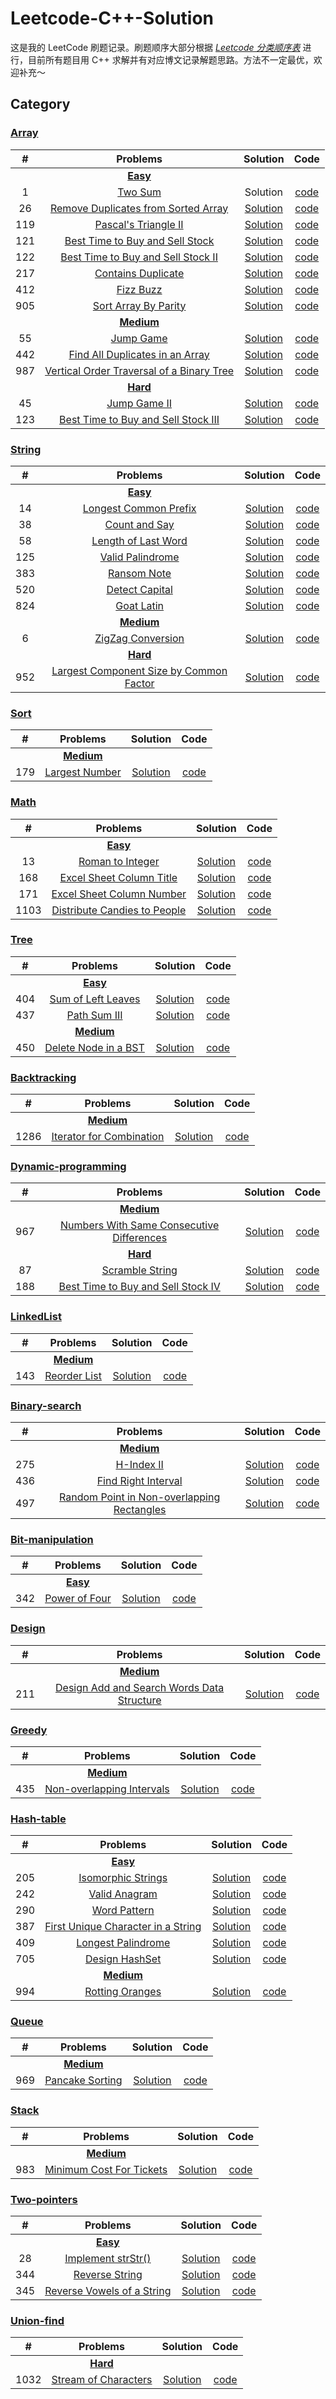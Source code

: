 # Leetcode-C++-Solution

这是我的 LeetCode 刷题记录。刷题顺序大部分根据 [*Leetcode 分类顺序表*](https://cspiration.com/leetcodeClassification) 进行，目前所有题目用 C++ 求解并有对应博文记录解题思路。方法不一定最优，欢迎补充～

## Category

### [Array](https://github.com/XiaotaoGuo/leetcode-record/tree/master/array)

|#|Problems|Solution|Code|
|:---:|:---:|:---:|:---:|
||[**Easy**](https://github.com/XiaotaoGuo/leetcode-record/tree/master/array/easy)|||
|1|[Two Sum](https://leetcode.com/problems/two-sum)|Solution|[code](https://github.com/XiaotaoGuo/leetcode-record/blob/master/array/easy/1.TwoSum.cpp)|
|26|[Remove Duplicates from Sorted Array](https://leetcode.com/problems/remove-duplicates-from-sorted-array)|[Solution](https://xiaotaoguo.com/leetcode-26)|[code](https://github.com/XiaotaoGuo/leetcode-record/blob/master/array/easy/26.RemoveDuplicatesFromSortedArray.cpp)|
|119|[Pascal's Triangle II](https://leetcode.com/problems/pascals-triangle-ii)|[Solution](https://xiaotaoguo.com/leetcode-119)|[code](https://github.com/XiaotaoGuo/leetcode-record/blob/master/array/easy/119.PascalsTriangleIi.cpp)|
|121|[Best Time to Buy and Sell Stock](https://leetcode.com/problems/best-time-to-buy-and-sell-stock)|[Solution](https://xiaotaoguo.com/leetcode-121)|[code](https://github.com/XiaotaoGuo/leetcode-record/blob/master/array/easy/121.BestTimeToBuyAndSellStock.cpp)|
|122|[Best Time to Buy and Sell Stock II](https://leetcode.com/problems/best-time-to-buy-and-sell-stock-ii)|[Solution](https://xiaotaoguo.com/leetcode-122)|[code](https://github.com/XiaotaoGuo/leetcode-record/blob/master/array/easy/122.BestTimeToBuyAndSellStockIi.cpp)|
|217|[Contains Duplicate](https://leetcode.com/problems/contains-duplicate)|[Solution](https://xiaotaoguo.com/leetcode-217)|[code](https://github.com/XiaotaoGuo/leetcode-record/blob/master/array/easy/217.ContainsDuplicate.cpp)|
|412|[Fizz Buzz](https://leetcode.com/problems/fizz-buzz)|[Solution](https://xiaotaoguo.com/leetcode-412)|[code](https://github.com/XiaotaoGuo/leetcode-record/blob/master/array/easy/412.FizzBuzz.cpp)|
|905|[Sort Array By Parity](https://leetcode.com/problems/sort-array-by-parity)|[Solution](https://xiaotaoguo.com/leetcode-905)|[code](https://github.com/XiaotaoGuo/leetcode-record/blob/master/array/easy/905.SortArrayByParity.cpp)|
||[**Medium**](https://github.com/XiaotaoGuo/leetcode-record/tree/master/array/medium)||
|55|[Jump Game](https://leetcode.com/problems/jump-game) |[Solution](https://xiaotaoguo.com/leetcode-55)|[code](https://github.com/XiaotaoGuo/leetcode-record/blob/master/array/medium/55.JumpGame.cpp)|
|442|[Find All Duplicates in an Array](https://leetcode.com/problems/find-all-duplicates-in-an-array)|[Solution](https://xiaotaoguo.com/leetcode-442)|[code](https://github.com/XiaotaoGuo/leetcode-record/blob/master/array/medium/442.FindAllDuplicatesInAnArray.cpp)|
|987|[Vertical Order Traversal of a Binary Tree](https://leetcode.com/problems/vertical-order-traversal-of-a-binary-tree)|[Solution](https://xiaotaoguo.com/leetcode-987)|[code](https://github.com/XiaotaoGuo/leetcode-record/blob/master/array/medium/987.VerticalOrderTraversalOfABinaryTree.cpp)|
||[**Hard**](https://github.com/XiaotaoGuo/leetcode-record/tree/master/array/hard)||
|45|[Jump Game II](https://leetcode.com/problems/jump-game-ii)|[Solution](https://xiaotaoguo.com/leetcode-45)|[code](https://github.com/XiaotaoGuo/leetcode-record/blob/master/array/hard/45.JumpGameIi.cpp)|
|123|[Best Time to Buy and Sell Stock III](https://leetcode.com/problems/best-time-to-buy-and-sell-stock-iii)|[Solution](https://xiaotaoguo.com/leetcode-123)|[code](https://github.com/XiaotaoGuo/leetcode-record/blob/master/array/hard/123.BestTimeToBuyAndSellStockIii.cpp)|

### [String](https://github.com/XiaotaoGuo/leetcode-record/tree/master/string)

|#|Problems|Solution|Code|
|:---:|:---:|:---:|:---:|
||[**Easy**](https://github.com/XiaotaoGuo/leetcode-record/tree/master/string/easy)|||
|14|[Longest Common Prefix](https://leetcode.com/problems/longest-common-prefix)|[Solution](https://xiaotaoguo.com/leetcode-14)|[code](https://github.com/XiaotaoGuo/leetcode-record/blob/master/string/easy/14.LongestCommonPrefix.cpp)|
|38|[Count and Say](https://leetcode.com/problems/count-and-say/)|[Solution](https://xiaotaoguo.com/leetcode-38/)|[code](https://github.com/XiaotaoGuo/leetcode-record/blob/master/string/easy/38.CountAndSay.cpp)|
|58|[Length of Last Word](https://leetcode.com/problems/length-of-last-word)|[Solution](https://xiaotaoguo.com/leetcode-58)|[code](https://github.com/XiaotaoGuo/leetcode-record/blob/master/string/easy/58.LengthOfLastWord.cpp)|
|125|[Valid Palindrome](https://leetcode.com/problems/valid-palindrome)|[Solution](https://xiaotaoguo.com/leetcode-125)|[code](https://github.com/XiaotaoGuo/leetcode-record/blob/master/string/easy/125.ValidPalindrome.cpp)|
|383|[Ransom Note](https://leetcode.com/problems/ransom-note)|[Solution](https://xiaotaoguo.com/leetcode-383)|[code](https://github.com/XiaotaoGuo/leetcode-record/blob/master/string/easy/383.RansomNote.cpp)|
|520|[Detect Capital](https://leetcode.com/problems/detect-capital)|[Solution](https://xiaotaoguo.com/leetcode-520)|[code](https://github.com/XiaotaoGuo/leetcode-record/blob/master/string/easy/520.DetectCapital.cpp)|
|824|[Goat Latin](https://leetcode.com/problems/goat-latin)|[Solution](https://xiaotaoguo.com/leetcode-824)|[code](https://github.com/XiaotaoGuo/leetcode-record/blob/master/string/easy/824.GoatLatin.cpp)|
||[**Medium**](https://github.com/XiaotaoGuo/leetcode-record/tree/master/string/medium)||
|6|[ZigZag Conversion](https://leetcode.com/problems/zigzag-conversion)|[Solution](https://xiaotaoguo.com/leetcode-6)|[code](https://github.com/XiaotaoGuo/leetcode-record/blob/master/string/medium/6.ZigZagConversion.cpp)|
||[**Hard**](https://github.com/XiaotaoGuo/leetcode-record/tree/master/string/hard)||
|952|[Largest Component Size by Common Factor](https://leetcode.com/problems/largest-component-size-by-common-factor)|[Solution](https://xiaotaoguo.com/leetcode-952)|[code](https://github.com/XiaotaoGuo/leetcode-record/blob/master/string/hard/952.LargestComponentSizeByCommonFactor.cpp)|

### [Sort](https://github.com/XiaotaoGuo/leetcode-record/tree/master/sort)

|#|Problems|Solution|Code|
|:---:|:---:|:---:|:---:|
||[**Medium**](https://github.com/XiaotaoGuo/leetcode-record/tree/master/sort/medium)||
|179|[Largest Number](https://leetcode.com/problems/largest-number/description/)|[Solution](https://xiaotaoguo.com/leetcode-179)|[code](https://github.com/XiaotaoGuo/leetcode-record/blob/master/sort/medium/179.LargestNumber.cpp)|

### [Math](https://github.com/XiaotaoGuo/leetcode-record/tree/master/math)

|#|Problems|Solution|Code|
|:---:|:---:|:---:|:---:|
||[**Easy**](https://github.com/XiaotaoGuo/leetcode-record/tree/master/math/easy)|||
|13|[Roman to Integer](https://leetcode.com/problems/roman-to-integer/)|[Solution](https://xiaotaoguo.com/leetcode-13)|[code](https://github.com/XiaotaoGuo/leetcode-record/blob/master/math/easy/13.RomanToInteger.cpp)|
|168|[Excel Sheet Column Title](https://leetcode.com/problems/excel-sheet-column-title/)|[Solution](https://xiaotaoguo.com/leetcode-168)|[code](https://github.com/XiaotaoGuo/leetcode-record/blob/master/math/easy/168.ExcelSheetColumnTitle.cpp)|
|171|[Excel Sheet Column Number](https://leetcode.com/problems/excel-sheet-column-number)|[Solution](https://xiaotaoguo.com/leetcode-171)|[code](https://github.com/XiaotaoGuo/leetcode-record/blob/master/math/easy/171.ExcelSheetColumnNumber.cpp)|
|1103|[Distribute Candies to People](https://leetcode.com/problems/distribute-candies-to-people)|[Solution](https://xiaotaoguo.com/leetcode-1103)|[code](https://github.com/XiaotaoGuo/leetcode-record/blob/master/math/easy/1103.DistributeCandiesToPeople.cpp)|

### [Tree](https://github.com/XiaotaoGuo/leetcode-record/tree/master/tree)

|#|Problems|Solution|Code|
|:---:|:---:|:---:|:---:|
||[**Easy**](https://github.com/XiaotaoGuo/leetcode-record/tree/master/tree/easy)|||
|404|[Sum of Left Leaves](https://leetcode.com/problems/sum-of-left-leaves)|[Solution](https://xiaotaoguo.com/leetcode-404)|[code](https://github.com/XiaotaoGuo/leetcode-record/blob/master/tree/easy/404.SumOfLeftLeaves.cpp)|
|437|[Path Sum III](https://leetcode.com/problems/path-sum-iii)|[Solution](https://xiaotaoguo.com/leetcode-437)|[code](https://github.com/XiaotaoGuo/leetcode-record/blob/master/tree/easy/437.PathSumIii.cpp)|
||[**Medium**](https://github.com/XiaotaoGuo/leetcode-record/tree/master/tree/medium)||
|450|[Delete Node in a BST](https://leetcode.com/problems/delete-node-in-a-bst)|[Solution](https://xiaotaoguo.com/leetcode-450)|[code](https://github.com/XiaotaoGuo/leetcode-record/blob/master/tree/medium/450.DeleteNodeInABst.cpp)|

### [Backtracking](https://github.com/XiaotaoGuo/leetcode-record/tree/master/backtracking)

|#|Problems|Solution|Code|
|:---:|:---:|:---:|:---:|
||[**Medium**](https://github.com/XiaotaoGuo/leetcode-record/tree/master/backtracking/medium)||
|1286|[Iterator for Combination](https://leetcode.com/problems/iterator-for-combination)|[Solution](https://xiaotaoguo.com/leetcode-1286)|[code](https://github.com/XiaotaoGuo/leetcode-record/blob/master/backtracking/medium/1286.IteratorForCombination.cpp)|

### [Dynamic-programming](https://github.com/XiaotaoGuo/leetcode-record/tree/master/dynamic-programming)

|#|Problems|Solution|Code|
|:---:|:---:|:---:|:---:|
||[**Medium**](https://github.com/XiaotaoGuo/leetcode-record/tree/master/dynamic-programming/medium)||
|967|[Numbers With Same Consecutive Differences](https://leetcode.com/problems/numbers-with-same-consecutive-differences)|[Solution](https://xiaotaoguo.com/leetcode-967)|[code](https://github.com/XiaotaoGuo/leetcode-record/blob/master/dynamic-programming/medium/967.NumbersWithSameConsecutiveDifferences.cpp)|
||[**Hard**](https://github.com/XiaotaoGuo/leetcode-record/tree/master/dynamic-programming/hard)||
|87|[Scramble String](https://leetcode.com/problems/scramble-string)|[Solution](https://xiaotaoguo.com/leetcode-87)|[code](https://github.com/XiaotaoGuo/leetcode-record/blob/master/dynamic-programming/hard/87.ScrambleString.cpp)|
|188|[Best Time to Buy and Sell Stock IV](https://leetcode.com/problems/best-time-to-buy-and-sell-stock-iv)|[Solution](https://xiaotaoguo.com/leetcode-188)|[code](https://github.com/XiaotaoGuo/leetcode-record/blob/master/dynamic-programming/hard/188.BestTimeToBuyAndSellStockIv.cpp)|

### [LinkedList](https://github.com/XiaotaoGuo/leetcode-record/tree/master/linked-list)

|#|Problems|Solution|Code|
|:---:|:---:|:---:|:---:|
||[**Medium**](https://github.com/XiaotaoGuo/leetcode-record/tree/master/linked-list/medium)||
|143|[Reorder List](https://leetcode.com/problems/reorder-list)|[Solution](https://xiaotaoguo.com/leetcode-143)|[code](https://github.com/XiaotaoGuo/leetcode-record/blob/master/linked-list/medium/143.ReorderList.cpp)|

### [Binary-search](https://github.com/XiaotaoGuo/leetcode-record/tree/master/binary-search)

|#|Problems|Solution|Code|
|:---:|:---:|:---:|:---:|
||[**Medium**](https://github.com/XiaotaoGuo/leetcode-record/tree/master/binary-search/medium)||
|275|[H-Index II](https://leetcode.com/problems/h-index-ii)|[Solution](https://xiaotaoguo.com/leetcode-275)|[code](https://github.com/XiaotaoGuo/leetcode-record/blob/master/binary-search/medium/275.HIndexIi.cpp)|
|436|[Find Right Interval](https://leetcode.com/problems/find-right-interval)|[Solution](https://xiaotaoguo.com/leetcode-436)|[code](https://github.com/XiaotaoGuo/leetcode-record/blob/master/binary-search/medium/436.FindRightInterval.cpp)|
|497|[Random Point in Non-overlapping Rectangles](https://leetcode.com/problems/random-point-in-non-overlapping-rectangles)|[Solution](https://xiaotaoguo.com/leetcode-497)|[code](https://github.com/XiaotaoGuo/leetcode-record/blob/master/binary-search/medium/497.RandomPointInNonOverlappingRectangles.cpp)|

### [Bit-manipulation](https://github.com/XiaotaoGuo/leetcode-record/tree/master/bit-manipulation)

|#|Problems|Solution|Code|
|:---:|:---:|:---:|:---:|
||[**Easy**](https://github.com/XiaotaoGuo/leetcode-record/tree/master/bit-manipulation/easy)|||
|342|[Power of Four](https://leetcode.com/problems/power-of-four)|[Solution](https://xiaotaoguo.com/leetcode-342)|[code](https://github.com/XiaotaoGuo/leetcode-record/blob/master/bit-manipulation/easy/342.PowerOfFour.cpp)|

### [Design](https://github.com/XiaotaoGuo/leetcode-record/tree/master/design)

|#|Problems|Solution|Code|
|:---:|:---:|:---:|:---:|
||[**Medium**](https://github.com/XiaotaoGuo/leetcode-record/tree/master/design/medium)||
|211|[Design Add and Search Words Data Structure](https://leetcode.com/problems/design-add-and-search-words-data-structure)|[Solution](https://xiaotaoguo.com/leetcode-211)|[code](https://github.com/XiaotaoGuo/leetcode-record/blob/master/design/medium/211.AddAndSearchWordDataStructureDesign.cpp)|

### [Greedy](https://github.com/XiaotaoGuo/leetcode-record/tree/master/greedy)

|#|Problems|Solution|Code|
|:---:|:---:|:---:|:---:|
||[**Medium**](https://github.com/XiaotaoGuo/leetcode-record/tree/master/greedy/medium)||
|435|[Non-overlapping Intervals](https://leetcode.com/problems/non-overlapping-intervals)|[Solution](https://xiaotaoguo.com/leetcode-435)|[code](https://github.com/XiaotaoGuo/leetcode-record/blob/master/greedy/medium/435.NonOverlappingIntervals.cpp)|

### [Hash-table](https://github.com/XiaotaoGuo/leetcode-record/tree/master/hash-table)

|#|Problems|Solution|Code|
|:---:|:---:|:---:|:---:|
||[**Easy**](https://github.com/XiaotaoGuo/leetcode-record/tree/master/hash-table/easy)|||
|205|[Isomorphic Strings](https://leetcode.com/problems/isomorphic-strings)|[Solution](https://xiaotaoguo.com/leetcode-205)|[code](https://github.com/XiaotaoGuo/leetcode-record/blob/master/hash-table/easy/205.IsomorphicStrings.cpp)|
|242|[Valid Anagram](https://leetcode.com/problems/valid-anagram)|[Solution](https://xiaotaoguo.com/leetcode-242)|[code](https://github.com/XiaotaoGuo/leetcode-record/blob/master/hash-table/easy/242.ValidAnagram.cpp)|
|290|[Word Pattern](https://leetcode.com/problems/word-pattern)|[Solution](https://xiaotaoguo.com/leetcode-290)|[code](https://github.com/XiaotaoGuo/leetcode-record/blob/master/hash-table/easy/290.WordPattern.cpp)|
|387|[First Unique Character in a String](https://leetcode.com/problems/first-unique-character-in-a-string)|[Solution](https://xiaotaoguo.com/leetcode-387)|[code](https://github.com/XiaotaoGuo/leetcode-record/blob/master/hash-table/easy/387.FirstUniqueCharacterInAString.cpp)|
|409|[Longest Palindrome](https://leetcode.com/problems/longest-palindrome)|[Solution](https://xiaotaoguo.com/leetcode-409)|[code](https://github.com/XiaotaoGuo/leetcode-record/blob/master/hash-table/easy/409.LongestPalindrome.cpp)|
|705|[Design HashSet](https://leetcode.com/problems/design-hashset)|[Solution](https://xiaotaoguo.com/leetcode-705)|[code](https://github.com/XiaotaoGuo/leetcode-record/blob/master/hash-table/easy/705.DesignHashSet.cpp)|
||[**Medium**](https://github.com/XiaotaoGuo/leetcode-record/tree/master/hash-table/medium)||
|994|[Rotting Oranges](https://leetcode.com/problems/rotting-oranges)|[Solution](https://xiaotaoguo.com/leetcode-994)|[code](https://github.com/XiaotaoGuo/leetcode-record/blob/master/hash-table/medium/994.RottingOranges.cpp)|

### [Queue](https://github.com/XiaotaoGuo/leetcode-record/tree/master/queue)

|#|Problems|Solution|Code|
|:---:|:---:|:---:|:---:|
||[**Medium**](https://github.com/XiaotaoGuo/leetcode-record/tree/master/queue/medium)||
|969|[Pancake Sorting](https://leetcode.com/problems/pancake-sorting)|[Solution](https://xiaotaoguo.com/leetcode-969)|[code](https://github.com/XiaotaoGuo/leetcode-record/blob/master/queue/medium/969.PancakeSorting.cpp)|

### [Stack](https://github.com/XiaotaoGuo/leetcode-record/tree/master/stack)

|#|Problems|Solution|Code|
|:---:|:---:|:---:|:---:|
||[**Medium**](https://github.com/XiaotaoGuo/leetcode-record/tree/master/stack/medium)||
|983|[Minimum Cost For Tickets](https://leetcode.com/problems/minimum-cost-for-tickets)|[Solution](https://xiaotaoguo.com/leetcode-983)|[code](https://github.com/XiaotaoGuo/leetcode-record/blob/master/stack/medium/983.MinimumCostForTickets.cpp)|

### [Two-pointers](https://github.com/XiaotaoGuo/leetcode-record/tree/master/two-pointers)

|#|Problems|Solution|Code|
|:---:|:---:|:---:|:---:|
||[**Easy**](https://github.com/XiaotaoGuo/leetcode-record/tree/master/two-pointers/easy)|||
|28|[Implement strStr()](https://leetcode.com/problems/implement-strstr)|[Solution](https://xiaotaoguo.com/leetcode-28)|[code](https://github.com/XiaotaoGuo/leetcode-record/blob/master/two-pointers/easy/28.ImplementStrStr.cpp)|
|344|[Reverse String](https://leetcode.com/problems/reverse-string)|[Solution](https://xiaotaoguo.com/leetcode-344)|[code](https://github.com/XiaotaoGuo/leetcode-record/blob/master/two-pointers/easy/344.ReverseString.cpp)|
|345|[Reverse Vowels of a String](https://leetcode.com/problems/reverse-vowels-of-a-string)|[Solution](https://xiaotaoguo.com/leetcode-345)|[code](https://github.com/XiaotaoGuo/leetcode-record/blob/master/two-pointers/easy/345.ReverseVowelsOfAString.cpp)|

### [Union-find](https://github.com/XiaotaoGuo/leetcode-record/tree/master/union-find)

|#|Problems|Solution|Code|
|:---:|:---:|:---:|:---:|
||[**Hard**](https://github.com/XiaotaoGuo/leetcode-record/tree/master/union-find/hard)||
|1032|[Stream of Characters](https://leetcode.com/problems/stream-of-characters)|[Solution](https://xiaotaoguo.com/leetcode-1032)|[code](https://github.com/XiaotaoGuo/leetcode-record/blob/master/union-find/hard/1032.StreamOfCharacters.cpp)|
